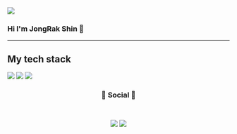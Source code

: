 <img src="https://capsule-render.vercel.app/api?type=waving&color=timeAuto&height=300&section=header&text=종락's Github&fontSize=50" />

### Hi I'm JongRak Shin 👋


<hr></hr>
<h2> My tech stack </h2>



<img src="https://img.shields.io/badge/python-3670A0?style=for-the-badge&logo=html5&logoColor=ffdd54"/>
<img src="https://img.shields.io/badge/python-3670A0?style=for-the-badge&logo=python&logoColor=ffdd54"/>



<img src="https://capsule-render.vercel.app/api?type=waving&color=timeAuto&height=300&section=footer"/>


<h3 align="center"><b>💌 Social 💌 </b></h3>
</br>
<p align="center">
<a href="mailto:메일@주소><img src="https://img.shields.io/badge/Gmail-D14836?style=for-the-badge&logo=gmail&logoColor=white&link=mailto:메일@주소"/></a>
<a href="https://www.instagram.com/sjr_0630"><img src="https://img.shields.io/badge/Instagram-%23E4405F.svg?style=for-the-badge&logo=Instagram&logoColor=white&link=https://www.instagram.com/sjr_0630"/></a>
<a href="https://velog.io/@youhyeoneee"><img src="http://img.shields.io/badge/-Velog-20c997?style=for-the-badge&link=https://velog.io/@whdkfr0630"/></a>
</p>
                                                                                                                                                   <h3                                                                                                                                        
                                                                                                                                                   
